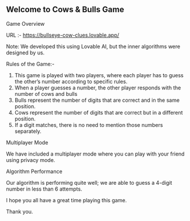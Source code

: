 ## Welcome to Cows & Bulls Game

Game Overview

URL :- https://bullseye-cow-clues.lovable.app/

Note: We developed this using Lovable AI, but the inner algorithms were designed by us.

Rules of the Game:-
1. This game is played with two players, where each player has to guess the other’s number according to specific rules.
2. When a player guesses a number, the other player responds with the number of cows and bulls
3. Bulls represent the number of digits that are correct and in the same position.
4. Cows represent the number of digits that are correct but in a different position.
5. If a digit matches, there is no need to mention those numbers separately.

Multiplayer Mode

  We have included a multiplayer mode where you can play with your friend using privacy mode.
 
Algorithm Performance
	
 Our algorithm is performing quite well; we are able to guess a 4-digit number in less than 6 attempts.
 
I hope you all have a great time playing this game.

Thank you.
